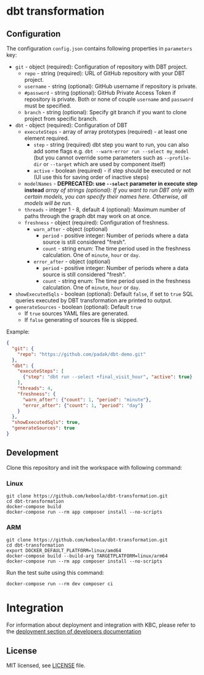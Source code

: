 
# dbt transformation

## Configuration

The configuration `config.json` contains following properties in `parameters` key:
- `git` - object (required): Configuration of repository with DBT project.
    - `repo` - string (required): URL of GitHub repository with your DBT project.
    - `username` - string (optional): GitHub username if repository is private.
    - `#password` - string (optional): GitHub Private Access Token if repository is private. Both or none of couple `username` and `password` must be specified.
    - `branch` - string (optional): Specify git branch if you want to clone project from specific branch.
- `dbt` - object (required): Configuration of DBT
    - `executeSteps` - array of array prototypes (required) - at least one element required.
      - `step` - string (required) dbt step you want to run, you can also add some flags e.g. `dbt --warn-error run --select my_model` (but you cannot override some parameters such as `--profile-dir` or `--target` which are used by component itself)
      - `active` - boolean (required) - if step should be executed or not (UI use this for saving order of inactive steps)
    - `modelNames` - **DEPRECATED: use `--select` parameter in execute step instead** *array of strings (optional): If you want to run DBT only with certain models, you can specify their names here. Otherwise, all models will be run.*
    - `threads` - integer 1 - 8, default 4 (optional): Maximum number of paths through the graph dbt may work on at once.
    - `freshness` - object (required): Configuration of freshness.
      - `warn_after` - object (optional)
        - `period` - positive integer: Number of periods where a data source is still considered "fresh".
        - `count` - string enum: The time period used in the freshness calculation. One of `minute`, `hour` or `day`.
      - `error_after` - object (optional)
        - `period` - positive integer: Number of periods where a data source is still considered "fresh".
        - `count` - string enum: The time period used in the freshness calculation. One of `minute`, `hour` or `day`.
- `showExecutedSqls` - boolean (optional): Default `false`, if set to `true` SQL queries executed by DBT transformation are printed to output.
- `generateSources` - boolean (optional): Default `true`
  - If `true` sources YAML files are generated. 
  - If `false` generating of sources file is skipped. 

Example:
```json
{
  "git": {
    "repo": "https://github.com/padak/dbt-demo.git"
  },
  "dbt": {
    "executeSteps": [
      {"step": "dbt run --select +final_visit_hour", "active": true}
    ],
    "threads": 4,
    "freshness": {
      "warn_after": {"count": 1, "period": "minute"},
      "error_after": {"count": 1, "period": "day"}
    }
  },
  "showExecutedSqls": true,
  "generateSources": true
}
```

## Development
 
Clone this repository and init the workspace with following command:

### Linux
```shell
git clone https://github.com/keboola/dbt-transformation.git
cd dbt-transformation
docker-compose build 
docker-compose run --rm app composer install --no-scripts
```

### ARM
```
git clone https://github.com/keboola/dbt-transformation.git
cd dbt-transformation
export DOCKER_DEFAULT_PLATFORM=linux/amd64
docker-compose build --build-arg TARGETPLATFORM=linux/arm64
docker-compose run --rm app composer install --no-scripts
```

Run the test suite using this command:

```shell
docker-compose run --rm dev composer ci
```
 
# Integration

For information about deployment and integration with KBC, please refer to the [deployment section of developers documentation](https://developers.keboola.com/extend/component/deployment/) 

## License

MIT licensed, see [LICENSE](./LICENSE) file.
